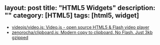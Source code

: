 layout: post
title: "HTML5 Widgets"
description: ""
category: [HTML5]
tags: [html5, widget]
---

- [videojs/video.js: Video.js - open source HTML5 & Flash video player](https://github.com/videojs/video.js)
- [zenorocha/clipboard.js: Modern copy to clipboard. No Flash. Just 3kb gzipped](https://github.com/zenorocha/clipboard.js)
